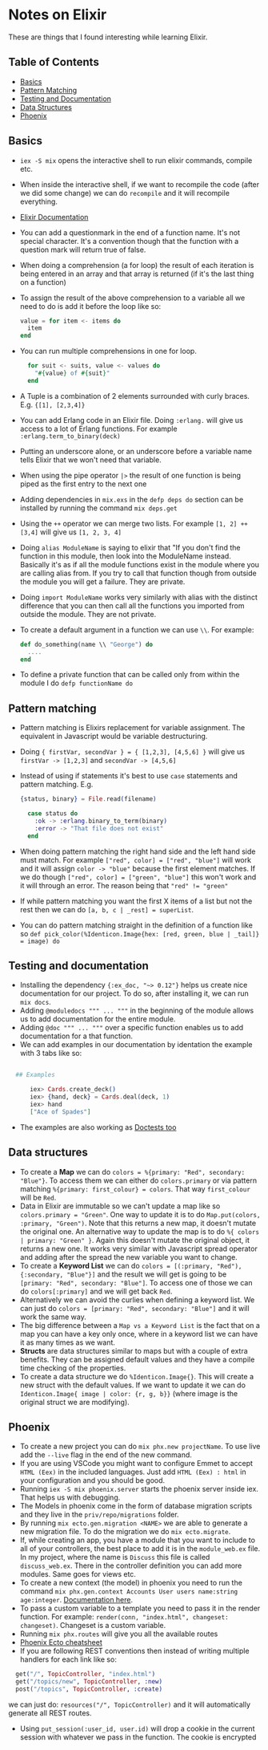 # Notes on Elixir

These are things that I found interesting while learning Elixir.

## Table of Contents

  - [Basics](#basics)
  - [Pattern Matching](#pattern-matching)
  - [Testing and Documentation](#testing-and-documentation)
  - [Data Structures](#data-structures)
  - [Phoenix](#phoenix)
## Basics

* `iex -S mix` opens the interactive shell to run elixir commands, compile etc.
* When inside the interactive shell, if we want to recompile the code (after we did some change) we can do `recompile` and it will recompile everything.
* [Elixir Documentation](https://hexdocs.pm/elixir/Kernel.html)
* You can add a questionmark in the end of a function name. It's not special character. It's a convention though that the function with a question mark will return true of false.
* When doing a comprehension (a for loop) the result of each iteration is being entered in an array and that array is returned (if it's the last thing on a function)
* To assign the result of the above comprehension to a variable all we need to do is add it before the loop like so:

  ```elixir
  value = for item <- items do
    item
  end
  ```
* You can run multiple comprehensions in one for loop.
  ```elixir
    for suit <- suits, value <- values do
      "#{value} of #{suit}"
    end
  ```
* A Tuple is a combination of 2 elements surrounded with curly braces. E.g. `{[1], [2,3,4]}`
* You can add Erlang code in an Elixir file. Doing `:erlang.` will give us access to a lot of Erlang functions. For example `:erlang.term_to_binary(deck)`
* Putting an underscore alone, or an underscore before a variable name tells Elixir that we won't need that variable.
* When using the pipe operator `|>` the result of one function is being piped as the first entry to the next one
* Adding dependencies in `mix.exs` in the `defp deps do` section can be installed by running the command `mix deps.get`
* Using the `++` operator we can merge two lists. For example `[1, 2] ++ [3,4]` will give us `[1, 2, 3, 4]`
* Doing `alias ModuleName` is saying to elixir that "If you don't find the function in this module, then look into the ModuleName instead. Basically it's as if all the module functions exist in the module where you are calling alias from. If you try to call that function though from outside the module you will get a failure. They are private.
* Doing `import ModuleName` works very similarly with alias with the distinct difference that you can then call all the functions you imported from outside the module. They are not private.
* To create a default argument in a function we can use `\\`. For example:
  ```elixir
  def do_something(name \\ "George") do
    ....
  end
  ```
* To define a private function that can be called only from within the module I do `defp functionName do`

## Pattern matching

* Pattern matching is Elixirs replacement for variable assignment. The equivalent in Javascript would be variable destructuring.
* Doing `{ firstVar, secondVar } = { [1,2,3], [4,5,6] }` will give us `firstVar -> [1,2,3]` and `secondVar -> [4,5,6]`
* Instead of using if statements it's best to use `case` statements and pattern matching. E.g.
  
  ```elixir
  {status, binary} = File.read(filename)

    case status do
      :ok -> :erlang.binary_to_term(binary)
      :error -> "That file does not exist"
    end
  ```
* When doing pattern matching the right hand side and the left hand side must match. For example `["red", color] = ["red", "blue"]` will work and it will assign `color -> "blue"` because the first element matches. If we do though `["red", color] = ["green", "blue"]` this won't work and it will through an error. The reason being that `"red" != "green"`
* If while pattern matching you want the first X items of a list but not the rest then we can do `[a, b, c | _rest] = superList`.
* You can do pattern matching straight in the definition of a function like so `def pick_color(%Identicon.Image{hex: [red, green, blue | _tail]} = image) do`

## Testing and documentation

* Installing the dependency `{:ex_doc, "~> 0.12"}` helps us create nice documentation for our project. To do so, after installing it, we can run `mix docs`.
* Adding `@moduledocs """ ... """` in the beginning of the module allows us to add documentation for the entire module.
* Adding `@doc """ ... """` over a specific function enables us to add documentation for a that function.
* We can add examples in our documentation by identation the example with 3 tabs like so:
```elixir

  ## Examples

      iex> Cards.create_deck()
      iex> {hand, deck} = Cards.deal(deck, 1)
      iex> hand
      ["Ace of Spades"]
```
* The examples are also working as [Doctests too](https://elixir-lang.org/getting-started/mix-otp/docs-tests-and-with.html)

## Data structures

* To create a **Map** we can do `colors = %{primary: "Red", secondary: "Blue"}`. To access them we can either do `colors.primary` or via pattern matching `%{primary: first_colour} = colors`. That way `first_colour` will be `Red`.
* Data in Elixir are immutable so we can't update a map like so `colors.primary = "Green"`. One way to update it is to do `Map.put(colors, :primary, "Green")`. Note that this returns a new map, it doesn't mutate the original one. An alternative way to update the map is to do `%{ colors | primary: "Green" }`. Again this doesn't mutate the original object, it returns a new one. It works very similar with Javascript spread operator and adding after the spread the new variable you want to change.
* To create a **Keyword List** we can do `colors = [(:primary, "Red"), {:secondary, "Blue"}]` and the result we will get is going to be `[primary: "Red", secondary: "Blue"]`. To access one of those we can do `colors[:primary]` and we will get back `Red`.
* Alternatively we can avoid the curlies when defining a keyword list. We can just do `colors = [primary: "Red", secondary: "Blue"]` and it will work the same way.
* The big difference between a `Map vs a Keyword List` is the fact that on a map you can have a key only once, where in a keyword list we can have it as many times as we want.
* **Structs** are data structures similar to maps but with a couple of extra benefits. They can be assigned default values and they have a compile time checking of the properties.
* To create a data structure we do `%Identicon.Image{}`. This will create a new struct with the default values. If we want to update it we can do `Identicon.Image{ image | color: {r, g, b}}` (where image is the original struct we are modifying).

## Phoenix

* To create a new project you can do `mix phx.new projectName`. To use live add the `--live` flag in the end of the new command.
* If you are using VSCode you might want to configure Emmet to accept `HTML (Eex)` in the included languages. Just add `HTML (Eex) : html` in your configuration and you should be good.
* Running `iex -S mix phoenix.server` starts the phoenix server inside iex. That helps us with debugging.
* The Models in phoenix come in the form of database migration scripts and they live in the `priv/repo/migrations` folder.
* By running `mix ecto.gen.migration <NAME>` we are able to generate a new migration file. To do the migration we do `mix ecto.migrate`.
* If, while creating an app, you have a module that you want to include to all of your controllers, the best place to add it is in the `module_web.ex` file. In my project, where the name is `Discuss` this file is called `discuss_web.ex`. There in the controller definition you can add more modules. Same goes for views etc.
* To create a new context (the model) in phoenix you need to run the command `mix phx.gen.context Accounts User users name:string age:integer`. [Documentation here](https://hexdocs.pm/phoenix/Mix.Tasks.Phx.Gen.Context.html).
* To pass a custom variable to a template you need to pass it in the render function. For example: `render(conn, "index.html", changeset: changeset)`. Changeset is a custom variable.
* Running `mix phx.routes` will give you all the available routes
* [Phoenix Ecto cheatsheet](https://devhints.io/phoenix-ecto)
* If you are following REST conventions then instead of writing multiple handlers for each link like so:
```elixir
  get("/", TopicController, "index.html")
  get("/topics/new", TopicController, :new)
  post("/topics", TopicController, :create)
```
we can just do: `resources("/", TopicController)` and it will automatically generate all REST routes.
* Using `put_session(:user_id, user.id)` will drop a cookie in the current session with whatever we pass in the function. The cookie is encrypted